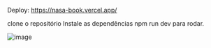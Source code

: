Deploy: https://nasa-book.vercel.app/

clone o repositório
Instale as dependências
npm run dev para rodar.

![image](https://github.com/user-attachments/assets/ae00656d-58a4-4ebd-b00e-6f87dd309e68)
